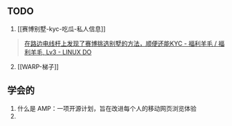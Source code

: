 ## TODO
1. [[赛博别墅-kyc-吃瓜-私人信息]]
> 	[在路边电线杆上发现了赛博挑选别墅的方法，顺便还能KYC - 福利羊毛 / 福利羊毛, Lv3 - LINUX DO](https://linux.do/t/topic/582503)
2. [[WARP-梯子]]

## 学会的
1. 什么是 AMP：一项开源计划，旨在改进每个人的移动网页浏览体验
2. 